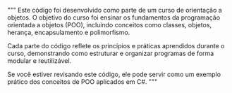 """
Este código foi desenvolvido como parte de um curso de orientação a objetos. 
O objetivo do curso foi ensinar os fundamentos da programação orientada a objetos (POO), 
incluindo conceitos como classes, objetos, herança, encapsulamento e polimorfismo. 

Cada parte do código reflete os princípios e práticas aprendidos durante o curso, 
demonstrando como estruturar e organizar programas de forma modular e reutilizável.

Se você estiver revisando este código, ele pode servir como um exemplo prático 
dos conceitos de POO aplicados em C#.
"""